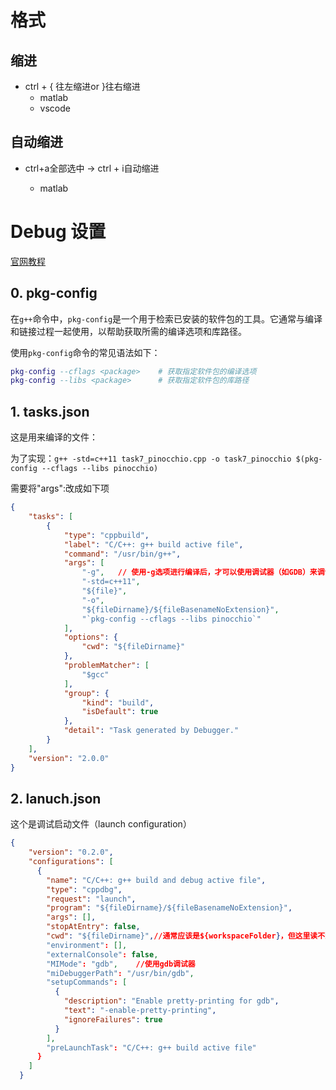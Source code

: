 # 格式

## 缩进

- ctrl + { 往左缩进or }往右缩进
  - matlab
  - vscode

## 自动缩进

- ctrl+a全部选中 -> ctrl + i自动缩进

  - matlab




# Debug 设置

[官网教程](https://code.visualstudio.com/docs/cpp/config-linux)

## 0. pkg-config

在`g++`命令中，`pkg-config`是一个用于检索已安装的软件包的工具。它通常与编译和链接过程一起使用，以帮助获取所需的编译选项和库路径。

使用`pkg-config`命令的常见语法如下：

```lua
pkg-config --cflags <package>    # 获取指定软件包的编译选项
pkg-config --libs <package>      # 获取指定软件包的库路径
```

## 1. tasks.json

这是用来编译的文件：

为了实现：`g++ -std=c++11 task7_pinocchio.cpp -o task7_pinocchio $(pkg-config --cflags --libs pinocchio)`

需要将"args":改成如下项

```json
{
    "tasks": [
        {
            "type": "cppbuild",
            "label": "C/C++: g++ build active file",
            "command": "/usr/bin/g++",
            "args": [
                "-g",	// 使用-g选项进行编译后，才可以使用调试器（如GDB）来调试生成的可执行文件。-g选项用于生成调试信息。它告诉编译器在编译过程中将调试信息嵌入生成的可执行文件中，以便在调试阶段使用。
                "-std=c++11",
                "${file}",
                "-o",
                "${fileDirname}/${fileBasenameNoExtension}",
                "`pkg-config --cflags --libs pinocchio`"
            ],
            "options": {
                "cwd": "${fileDirname}"
            },
            "problemMatcher": [
                "$gcc"
            ],
            "group": {
                "kind": "build",
                "isDefault": true
            },
            "detail": "Task generated by Debugger."
        }
    ],
    "version": "2.0.0"
}
```

## 2. lanuch.json

这个是调试启动文件（launch configuration）

```json
{
    "version": "0.2.0",
    "configurations": [
      {
        "name": "C/C++: g++ build and debug active file",
        "type": "cppdbg",
        "request": "launch",
        "program": "${fileDirname}/${fileBasenameNoExtension}",
        "args": [],
        "stopAtEntry": false,
        "cwd": "${fileDirname}",//通常应该是${workspaceFolder}，但这里读不到urdf不知道为什么
        "environment": [],
        "externalConsole": false,
        "MIMode": "gdb",	//使用gdb调试器
        "miDebuggerPath": "/usr/bin/gdb",
        "setupCommands": [
          {
            "description": "Enable pretty-printing for gdb",
            "text": "-enable-pretty-printing",
            "ignoreFailures": true
          }
        ],
        "preLaunchTask": "C/C++: g++ build active file"
      }
    ]
  }
```

